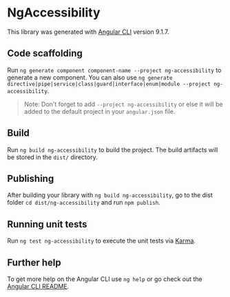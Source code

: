 # NgAccessibility

This library was generated with [Angular CLI](https://github.com/angular/angular-cli) version 9.1.7.

## Code scaffolding

Run `ng generate component component-name --project ng-accessibility` to generate a new component. You can also use `ng generate directive|pipe|service|class|guard|interface|enum|module --project ng-accessibility`.
> Note: Don't forget to add `--project ng-accessibility` or else it will be added to the default project in your `angular.json` file. 

## Build

Run `ng build ng-accessibility` to build the project. The build artifacts will be stored in the `dist/` directory.

## Publishing

After building your library with `ng build ng-accessibility`, go to the dist folder `cd dist/ng-accessibility` and run `npm publish`.

## Running unit tests

Run `ng test ng-accessibility` to execute the unit tests via [Karma](https://karma-runner.github.io).

## Further help

To get more help on the Angular CLI use `ng help` or go check out the [Angular CLI README](https://github.com/angular/angular-cli/blob/master/README.md).
